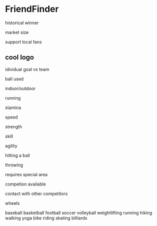 # FriendFinder

historical winner

market size

support local fans

cool logo
---------------------------------
idividual goal vs team

ball used

indoor/outdoor

running

stamina

speed

strength 

skill

agility

hitting a ball

throwing

requires special area

competion available

contact with other competitors

wheels

baseball
basketball
football
soccer
volleyball
weightlifting
running
hiking
walking
yoga
bike riding
skating
billiards


